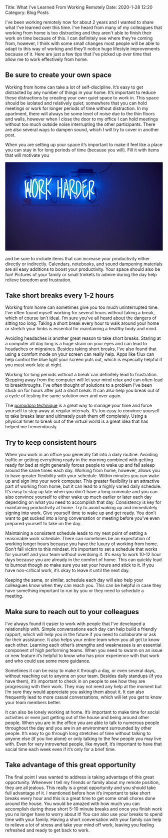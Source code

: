 Title: What I've Learned From Working Remotely
Date: 2020-1-28 12:20
Category: Blog Posts

I've been working remotely now for about 2 years and I wanted to share what I've learned over this time. I've heard from many of my colleagues that working from home is too distracting and they aren't able to finish their work on time because of this. I can definitely see where they're coming from, however, I think with some small changes most people will be able to adapt to this way of working and they'll notice huge lifestyle improvements because of it. Here are just a few tips that I've picked up over time that allow me to work effectively from home.

## Be sure to create your own space

Working from home can take a lot of self-discipline. It’s easy to get distracted by any number of things in your home. It’s important to reduce these distractions by creating your own quiet space to work in. This space should be isolated and relatively quiet; somewhere that you can hold meetings or work for longer periods of time without distraction. In my apartment, there will always be some level of noise due to the thin floors and walls, however when I close the door to my office I can hold meetings without too much outside noise interrupting the other participants. There are also several ways to dampen sound, which I will try to cover in another post.

When you are setting up your space it’s important to make it feel like a place you can stay in for long periods of time (because you will). Fill it with items that will motivate you

![Work Harder](./images/Motivation.jpg "Work harder")

and be sure to include items that can increase your productivity either directly or indirectly. Calendars, notebooks, and sound dampening materials are all easy additions to boost your productivity. Your space should also be fun! Pictures of your family or small trinkets to admire during the day help relieve boredom and frustration.

## Take short breaks every 1-2 hours

Working from home can sometimes give you too much uninterrupted time. I’ve often found myself working for several hours without taking a break, which of course isn’t ideal. I’m sure you’ve all heard about the dangers of sitting too long. Taking a short break every hour to walk around your home or stretch your limbs is essential for maintaining a healthy body and mind.

Avoiding headaches is another great reason to take short breaks. Staring at a computer all day long is a huge strain on your eyes and can lead to headaches or migraines. Besides taking short breaks, I’ve also found that using a comfort mode on your screen can really help. Apps like f.lux can help control the blue light your screen puts out, which is especially helpful if you must work late at night.

Working for long periods without a break can definitely lead to frustration. Stepping away from the computer will let your mind relax and can often lead to breakthroughs. I’ve often thought of solutions to a problem I’ve been stuck on for hours after just a short break. It can also help you break out of a cycle of testing the same solution over and over again.

The [pomodoro technique](https://francescocirillo.com/pages/pomodoro-technique "pomodoro technique") is a great way to manage your time and force yourself to step away at regular intervals. It’s too easy to convince yourself to take breaks later and ultimately push them off completely. Using a physical timer to break out of the virtual world is a great idea that has helped me tremendously.

## Try to keep consistent hours

When you work in an office you generally fall into a daily routine. Avoiding traffic or getting everything ready in the morning combined with getting ready for bed at night generally forces people to wake up and fall asleep around the same times each day. Working from home, however, allows you to have greater flexibility with your schedule. Within minutes you can wake up and sign into your work computer. This greater flexibility is an attractive part of working from home, but it can lead to a highly varied daily schedule. It’s easy to stay up late when you don’t have a long commute and you can also convince yourself to either wake up much earlier or later each day depending on what you need to accomplish that day. Consistency is key for maintaining productivity at home. Try to avoid waking up and immediately signing into work. Give yourself time to wake up and get ready. You don’t want to get sucked into a long conversation or meeting before you’ve even prepared yourself to take on the day.

Maintaining a consistent schedule leads to my next point of setting a reasonable work schedule. There can sometimes be an expectation of working longer hours because you have the luxury of working from home. Don’t fall victim to this mindset. It’s important to set a schedule that works for yourself and your team without overdoing it. It’s easy to work 10-12 hour days because you are already in the comfort of home. This can quickly lead to burnout though so make sure you set your hours and stick to it. If you have non-critical work, it’s okay to leave it until the next day.

Keeping the same, or similar, schedule each day will also help your colleagues know when they can reach you. This can be helpful in case they have something important to run by you or they need to schedule a meeting.

## Make sure to reach out to your colleagues

I’ve always found it easier to work with people that I’ve developed a relationship with. Simple conversations each day can help build a friendly rapport, which will help you in the future if you need to collaborate or ask for their assistance. It also helps your entire team when you all get to know each other. Learning each other’s strengths and weaknesses is an essential component of high performing teams. When you need to swarm on an issue or new feature it’s helpful to know who has prior experience with that work and who could use some more guidance.

Sometimes it can be easy to make it through a day, or even several days, without reaching out to anyone on your team. Besides daily standups (if you have them), it’s important to check in on people to see how they are progressing with their work. They may not need any help at the moment but I’m sure they would appreciate you asking them about it. It can also frequently lead to more casual conversations, which will let you get to know your team members better.

It can also be lonely working at home. It’s important to make time for social activities or even just getting out of the house and being around other people. When you are in the office you are able to talk to numerous people throughout the day and you are in an environment surrounded by other people. It’s easy to go through long stretches of time without talking to anyone else (if you live alone) or only talking to the few people you may live with. Even for very introverted people, like myself, it’s important to have that social time each week even if it’s only for a brief time.

## Take advantage of this great opportunity

The final point I was wanted to address is taking advantage of this great opportunity. Whenever I tell my friends or family about my remote position, they are all jealous. This really is a great opportunity and you should take full advantage of it. I mentioned before how it’s important to take short breaks every hour and this is a great time to get some small chores done around the house. You would be amazed with how much you can accomplish during those short 5-10 minute breaks and once you finish work you no longer have to worry about it! You can also use your breaks to spend time with your family. Having a short conversation with your family can help to relieve a lot of stress and take your mind off work, leaving you feeling refreshed and ready to get back to work.
